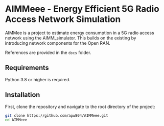# AIMMeee - Energy Efficient 5G Radio Access Network Simulation

AIMMee is a project to estimate energy consumption in a 5G radio access network using the AIMM_simulator.
This builds on the existing by introducing network components for the Open RAN. 

References are provided in the `docs` folder.

## Requirements

Python 3.8 or higher is required.

## Installation

First, clone the repository and navigate to the root directory of the project:

```bash
git clone https://github.com/apw804/AIMMeee.git
cd AIMMeee
